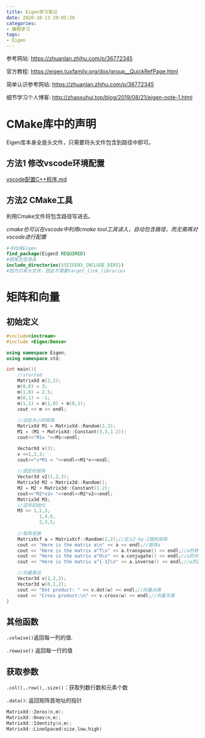 ```yaml
---
title: Eigen学习笔记
date: 2020-10-13 20:05:29
categories:
- 编程学习
tags:
- Eigen
---
```


参考网站: https://zhuanlan.zhihu.com/p/36772345



官方教程: https://eigen.tuxfamily.org/dox/group__QuickRefPage.html

简单认识参考网站: https://zhuanlan.zhihu.com/p/36772345

细节学习个人博客: http://zhaoxuhui.top/blog/2019/08/21/eigen-note-1.html

# CMake库中的声明

Eigen库本身全是头文件，只需要将头文件包含到路径中即可。

## 方法1 修改vscode环境配置

[vscode配置C++程序.md](工具技能/vscode配置C++程序.md)

## 方法2 CMake工具

利用Cmake文件将包含路径写进去。

*cmake也可以在vscode中利用cmake tool工具读入，自动包含路径，而无需再对vscode进行配置*

```CMAKE
#寻找库Eigen
find_package(Eigen3 REQUIRED)
#把库包含进去
include_directories(${EIGEN3_INCLUDE_DIRS})
#因为只有头文件，因此不需要target_link_libraries
```

<!-- more-->

# 矩阵和向量

## 初始定义

```C++
#include<iostream>
#include <Eigen/Dense>

using namespace Eigen;
using namespace std;

int main(){
    //started
    MatrixXd m(2,2);
    m(0,0) = 3;
    m(1,0) = 2.5;
    m(0,1) = -1;
    m(1,1) = m(1,0) + m(0,1);
    cout << m << endl;
	
    //动态大小的矩阵
    MatrixXd M1 = MatrixXd::Random(3,3);
    M1 = (M1 + MatrixXd::Constant(3,3,1.2));
    cout<<"M1= "<<M1<<endl;

    VectorXd v(3);
    v <<1,2,3;
    cout<<"v*M1 = "<<endl<<M1*v<<endl;
	
    //固定的矩阵
    Vector3d v2(1,2,3);
    Matrix3d M2 = Matrix3d::Random();
    M2 = M2 + Matrix3d::Constant(1.2);
    cout<<"M2*v2= "<<endl<<M2*v2<<endl;
    Matrix3d M3;
    //逗号初始化
    M3 << 1,2,3,
        	1,4,6,
    		2,3,5;		
    
    //矩阵变换
    MatrixXcf a = MatrixXcf::Random(2,2);//定义2-by-2随机矩阵
    cout << "Here is the matrix a\n" << a << endl;//矩阵a
    cout << "Here is the matrix a^T\n" << a.transpose() << endl;//a的转置
    cout << "Here is the matrix a^H\n" << a.conjugate() << endl;//a的共轭
    cout << "Here is the matrix a^{-1}\n" << a.inverse() << endl;//a的逆

    //向量乘法
    Vector3d v(1,2,3);
    Vector3d w(0,1,2);
    cout << "Dot product: " << v.dot(w) << endl;//向量点乘
    cout << "Cross product:\n" << v.cross(w) << endl;//向量叉乘
}
```

## 其他函数

`.colwise()`返回每一列的值.

`.rowwise()` 返回每一行的值

## 获取参数

`.col(),.row(),.size()`：获取列数行数和元素个数

`.data()`: 返回矩阵首地址的指针

```C++
MatrixXd::Zeros(n,m);
MatrixXd::Ones(n,m);
MatrixXd::Identity(n,m);
MatrixXd::LineSpaced(size,low,high)
```

